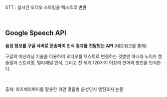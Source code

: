 STT : 실시간 오디오 스트림을 텍스트로 변환

​    

## Google Speech API

**음성 정보를  구글 서버로 전송하여 인식 결과를 전달받는 API**  (네트워크를 통해)

구글의 머신러닝 기술을 이용하여 오디오를 텍스트로 변경하는 것뿐만 아니라 노이즈 켄슬링과 스트리밍, 멀티채널 인식, 그리고 전 세계 120가지 이상의 언어와 방언을 인식한다.

​    

출처: 라즈베리파이를 활용한 개인 맞춤형 음성인식 엔진조사 논문



